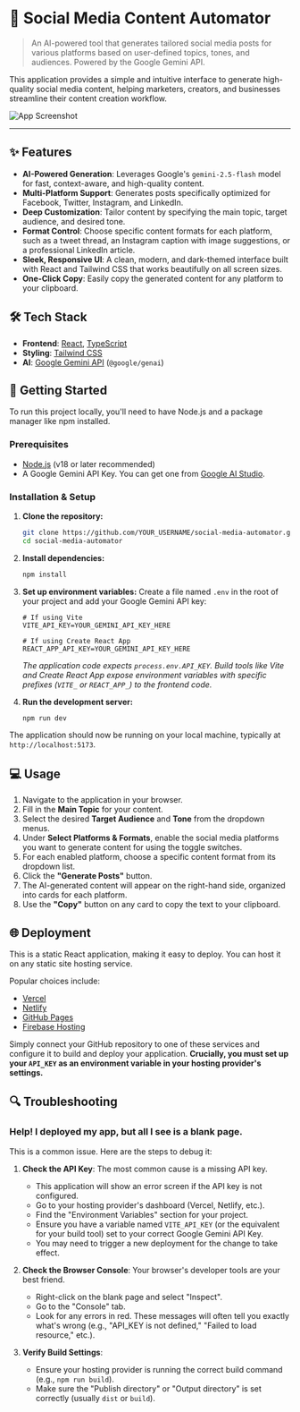 # 🤖 Social Media Content Automator

> An AI-powered tool that generates tailored social media posts for various platforms based on user-defined topics, tones, and audiences. Powered by the Google Gemini API.

This application provides a simple and intuitive interface to generate high-quality social media content, helping marketers, creators, and businesses streamline their content creation workflow.

![App Screenshot](https://storage.googleapis.com/aistudio-ux-team-public/sdk-pro-samples/social-media-automator-screenshot.png)

---

## ✨ Features

-   **AI-Powered Generation**: Leverages Google's `gemini-2.5-flash` model for fast, context-aware, and high-quality content.
-   **Multi-Platform Support**: Generates posts specifically optimized for Facebook, Twitter, Instagram, and LinkedIn.
-   **Deep Customization**: Tailor content by specifying the main topic, target audience, and desired tone.
-   **Format Control**: Choose specific content formats for each platform, such as a tweet thread, an Instagram caption with image suggestions, or a professional LinkedIn article.
-   **Sleek, Responsive UI**: A clean, modern, and dark-themed interface built with React and Tailwind CSS that works beautifully on all screen sizes.
-   **One-Click Copy**: Easily copy the generated content for any platform to your clipboard.

## 🛠️ Tech Stack

-   **Frontend**: [React](https://reactjs.org/), [TypeScript](https://www.typescriptlang.org/)
-   **Styling**: [Tailwind CSS](https://tailwindcss.com/)
-   **AI**: [Google Gemini API](https://ai.google.dev/) (`@google/genai`)

## 🚀 Getting Started

To run this project locally, you'll need to have Node.js and a package manager like npm installed.

### Prerequisites

-   [Node.js](https://nodejs.org/) (v18 or later recommended)
-   A Google Gemini API Key. You can get one from [Google AI Studio](https://aistudio.google.com/).

### Installation & Setup

1.  **Clone the repository:**
    ```bash
    git clone https://github.com/YOUR_USERNAME/social-media-automator.git
    cd social-media-automator
    ```

2.  **Install dependencies:**
    ```bash
    npm install
    ```

3.  **Set up environment variables:**
    Create a file named `.env` in the root of your project and add your Google Gemini API key:
    ```
    # If using Vite
    VITE_API_KEY=YOUR_GEMINI_API_KEY_HERE

    # If using Create React App
    REACT_APP_API_KEY=YOUR_GEMINI_API_KEY_HERE
    ```
    *The application code expects `process.env.API_KEY`. Build tools like Vite and Create React App expose environment variables with specific prefixes (`VITE_` or `REACT_APP_`) to the frontend code.*

4.  **Run the development server:**
    ```bash
    npm run dev
    ```

The application should now be running on your local machine, typically at `http://localhost:5173`.

## 💻 Usage

1.  Navigate to the application in your browser.
2.  Fill in the **Main Topic** for your content.
3.  Select the desired **Target Audience** and **Tone** from the dropdown menus.
4.  Under **Select Platforms & Formats**, enable the social media platforms you want to generate content for using the toggle switches.
5.  For each enabled platform, choose a specific content format from its dropdown list.
6.  Click the **"Generate Posts"** button.
7.  The AI-generated content will appear on the right-hand side, organized into cards for each platform.
8.  Use the **"Copy"** button on any card to copy the text to your clipboard.

## 🌐 Deployment

This is a static React application, making it easy to deploy. You can host it on any static site hosting service.

Popular choices include:
-   [Vercel](https://vercel.com)
-   [Netlify](https://netlify.com)
-   [GitHub Pages](https://pages.github.com)
-   [Firebase Hosting](https://firebase.google.com/docs/hosting)

Simply connect your GitHub repository to one of these services and configure it to build and deploy your application. **Crucially, you must set up your `API_KEY` as an environment variable in your hosting provider's settings.**

## 🔍 Troubleshooting

### Help! I deployed my app, but all I see is a blank page.

This is a common issue. Here are the steps to debug it:

1.  **Check the API Key**: The most common cause is a missing API key.
    -   This application will show an error screen if the API key is not configured.
    -   Go to your hosting provider's dashboard (Vercel, Netlify, etc.).
    -   Find the "Environment Variables" section for your project.
    -   Ensure you have a variable named `VITE_API_KEY` (or the equivalent for your build tool) set to your correct Google Gemini API Key.
    -   You may need to trigger a new deployment for the change to take effect.

2.  **Check the Browser Console**: Your browser's developer tools are your best friend.
    -   Right-click on the blank page and select "Inspect".
    -   Go to the "Console" tab.
    -   Look for any errors in red. These messages will often tell you exactly what's wrong (e.g., "API_KEY is not defined," "Failed to load resource," etc.).

3.  **Verify Build Settings**:
    -   Ensure your hosting provider is running the correct build command (e.g., `npm run build`).
    -   Make sure the "Publish directory" or "Output directory" is set correctly (usually `dist` or `build`).